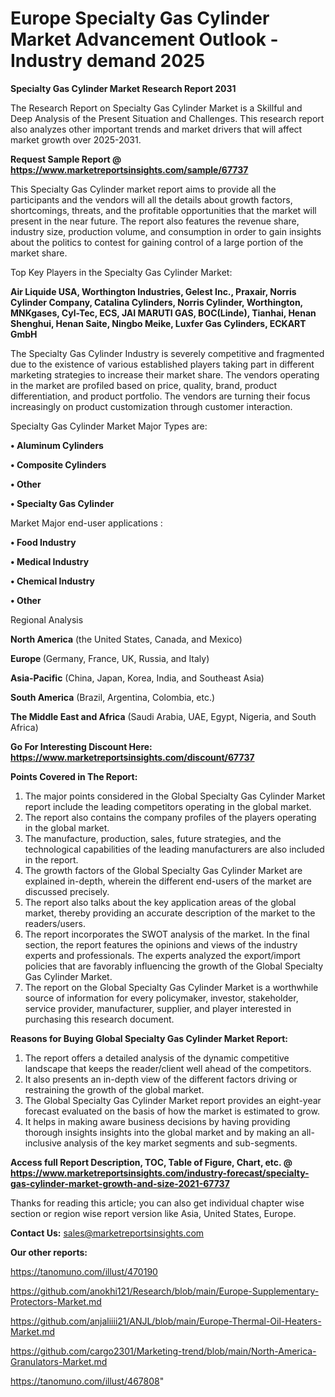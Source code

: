 # Europe Specialty Gas Cylinder Market Advancement Outlook - Industry demand 2025

<strong>Specialty Gas Cylinder Market Research Report 2031</strong>

The Research Report on Specialty Gas Cylinder Market is a Skillful and Deep Analysis of the Present Situation and Challenges. This research report also analyzes other important trends and market drivers that will affect market growth over 2025-2031.

<strong>Request Sample Report @ <a href=https://www.marketreportsinsights.com/sample/67737>https://www.marketreportsinsights.com/sample/67737</a></strong>

This Specialty Gas Cylinder market report aims to provide all the participants and the vendors will all the details about growth factors, shortcomings, threats, and the profitable opportunities that the market will present in the near future. The report also features the revenue share, industry size, production volume, and consumption in order to gain insights about the politics to contest for gaining control of a large portion of the market share.

Top Key Players in the Specialty Gas Cylinder Market:

<strong>Air Liquide USA, Worthington Industries, Gelest Inc., Praxair, Norris Cylinder Company, Catalina Cylinders, Norris Cylinder, Worthington, MNKgases, Cyl-Tec, ECS, JAI MARUTI GAS, BOC(Linde), Tianhai, Henan Shenghui, Henan Saite, Ningbo Meike, Luxfer Gas Cylinders, ECKART GmbH</strong>

The Specialty Gas Cylinder Industry is severely competitive and fragmented due to the existence of various established players taking part in different marketing strategies to increase their market share. The vendors operating in the market are profiled based on price, quality, brand, product differentiation, and product portfolio. The vendors are turning their focus increasingly on product customization through customer interaction.

Specialty Gas Cylinder Market Major Types are:

<strong>• Aluminum Cylinders

• Composite Cylinders

• Other

• Specialty Gas Cylinder</strong>

Market Major end-user applications :

<strong>• Food Industry

• Medical Industry

• Chemical Industry

• Other</strong>

Regional Analysis

</u><strong><b>North America</b></strong> (the United States, Canada, and Mexico)

<strong><b>Europe </b></strong>(Germany, France, UK, Russia, and Italy)

<strong><b>Asia-Pacific</b></strong> (China, Japan, Korea, India, and Southeast Asia)

<strong><b>South America</b></strong> (Brazil, Argentina, Colombia, etc.)

<strong><b>The Middle East and Africa</b></strong> (Saudi Arabia, UAE, Egypt, Nigeria, and South Africa)

<strong>Go For Interesting Discount Here: <a href=https://www.marketreportsinsights.com/discount/67737>https://www.marketreportsinsights.com/discount/67737</a></strong>

<strong>Points Covered in The Report:</strong>
<ol>
  <li>The major points considered in the Global Specialty Gas Cylinder Market report include the leading competitors operating in the global market.</li>
  <li>The report also contains the company profiles of the players operating in the global market.</li>
  <li>The manufacture, production, sales, future strategies, and the technological capabilities of the leading manufacturers are also included in the report.</li>
  <li>The growth factors of the Global Specialty Gas Cylinder Market are explained in-depth, wherein the different end-users of the market are discussed precisely.</li>
  <li>The report also talks about the key application areas of the global market, thereby providing an accurate description of the market to the readers/users.</li>
  <li>The report incorporates the SWOT analysis of the market. In the final section, the report features the opinions and views of the industry experts and professionals. The experts analyzed the export/import policies that are favorably influencing the growth of the Global Specialty Gas Cylinder Market.</li>
  <li>The report on the Global Specialty Gas Cylinder Market is a worthwhile source of information for every policymaker, investor, stakeholder, service provider, manufacturer, supplier, and player interested in purchasing this research document.</li>
</ol>
<strong>Reasons for Buying Global Specialty Gas Cylinder Market Report:</strong>

<ol>
  <li>The report offers a detailed analysis of the dynamic competitive landscape that keeps the reader/client well ahead of the competitors.</li>
  <li>It also presents an in-depth view of the different factors driving or restraining the growth of the global market.</li>
  <li>The Global Specialty Gas Cylinder Market report provides an eight-year forecast evaluated on the basis of how the market is estimated to grow.</li>
  <li>It helps in making aware business decisions by having providing thorough insights insights into the global market and by making an all-inclusive analysis of the key market segments and sub-segments.</li>
</ol>
<strong>Access full Report Description, TOC, Table of Figure, Chart, etc. @ <a href=https://www.marketreportsinsights.com/industry-forecast/specialty-gas-cylinder-market-growth-and-size-2021-67737>https://www.marketreportsinsights.com/industry-forecast/specialty-gas-cylinder-market-growth-and-size-2021-67737</a></strong>


Thanks for reading this article; you can also get individual chapter wise section or region wise report version like Asia, United States, Europe.

<strong>Contact Us:</strong>
sales@marketreportsinsights.com

<strong>Our other reports:</strong>

<a href=https://tanomuno.com/illust/470190>https://tanomuno.com/illust/470190</a>

<a href=https://github.com/anokhi121/Research/blob/main/Europe-Supplementary-Protectors-Market.md>https://github.com/anokhi121/Research/blob/main/Europe-Supplementary-Protectors-Market.md</a>

<a href=https://github.com/anjaliiii21/ANJL/blob/main/Europe-Thermal-Oil-Heaters-Market.md>https://github.com/anjaliiii21/ANJL/blob/main/Europe-Thermal-Oil-Heaters-Market.md</a>

<a href=https://github.com/cargo2301/Marketing-trend/blob/main/North-America-Granulators-Market.md>https://github.com/cargo2301/Marketing-trend/blob/main/North-America-Granulators-Market.md</a>

<a href=https://tanomuno.com/illust/467808>https://tanomuno.com/illust/467808</a>"
